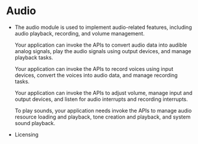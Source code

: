 # Audio<a name="EN-US_TOPIC_0000001080471662"></a>

-   The audio module is used to implement audio-related features, including audio playback, recording, and volume management.

    Your application can invoke the APIs to convert audio data into audible analog signals, play the audio signals using output devices, and manage playback tasks.

    Your application can invoke the APIs to record voices using input devices, convert the voices into audio data, and manage recording tasks.

    Your application can invoke the APIs to adjust volume, manage input and output devices, and listen for audio interrupts and recording interrupts.

    To play sounds, your application needs invoke the APIs to manage audio resource loading and playback, tone creation and playback, and system sound playback.

-   Licensing
